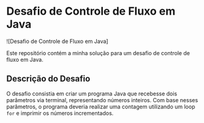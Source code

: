 # Desafio de Controle de Fluxo em Java

![Desafio de Controle de Fluxo em Java]

Este repositório contém a minha solução para um desafio de controle de fluxo em Java.

## Descrição do Desafio

O desafio consistia em criar um programa Java que recebesse dois parâmetros via terminal, representando números inteiros. Com base nesses parâmetros, o programa deveria realizar uma contagem utilizando um loop `for` e imprimir os números incrementados.
